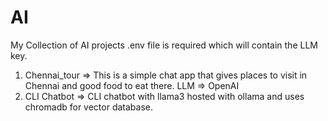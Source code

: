 # AI
My Collection of AI projects
.env file is required which will contain the LLM key. 
1. Chennai_tour => This is a simple chat app that gives places to visit in Chennai and good food to eat there. LLM => OpenAI
2. CLI Chatbot => CLI chatbot with llama3 hosted with ollama and uses chromadb for vector database.
